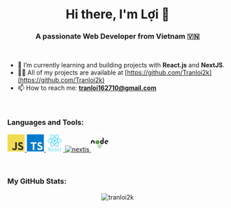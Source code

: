 <!-- Start copying from here -->

<!-- <p align="center">
  <img src="URL_TO_YOUR_BANNER_IMAGE" alt="My Banner" />
</p> -->

<h1 align="center">Hi there, I'm Lợi 👋</h1>
<h3 align="center">A passionate Web Developer from Vietnam 🇻🇳</h3>

<br/>

- 🌱 I’m currently learning and building projects with **React.js** and **NextJS**.
- 👨‍💻 All of my projects are available at [https://github.com/Tranloi2k](https://github.com/Tranloi2k)
- 📫 How to reach me: **tranloi162710@gmail.com**
<!-- - ⚡ Fun fact: I love turning ideas into reality with code. -->

<br/>

<!-- <h3 align="left">Connect with me:</h3>
<p align="left">
<a href="https://linkedin.com/in/your_linkedin_username" target="blank"><img align="center" src="https://raw.githubusercontent.com/rahuldkjain/github-profile-readme-generator/master/src/images/icons/Social/linked-in-alt.svg" alt="your_linkedin_username" height="30" width="40" /></a>
<a href="https://fb.com/your_facebook_username" target="blank"><img align="center" src="https://raw.githubusercontent.com/rahuldkjain/github-profile-readme-generator/master/src/images/icons/Social/facebook.svg" alt="your_facebook_username" height="30" width="40" /></a>
</p> -->

<!-- <br/> -->

<h3 align="left">Languages and Tools:</h3>
<p align="left">
  <a href="https://developer.mozilla.org/en-US/docs/Web/JavaScript" target="_blank" rel="noreferrer"> <img src="https://raw.githubusercontent.com/devicons/devicon/master/icons/javascript/javascript-original.svg" alt="javascript" width="40" height="40"/> </a>
  <a href="https://www.typescriptlang.org/" target="_blank" rel="noreferrer"> <img src="https://raw.githubusercontent.com/devicons/devicon/master/icons/typescript/typescript-original.svg" alt="typescript" width="40" height="40"/> </a>
  <a href="https://reactjs.org/" target="_blank" rel="noreferrer"> <img src="https://raw.githubusercontent.com/devicons/devicon/master/icons/react/react-original-wordmark.svg" alt="react" width="40" height="40"/> </a>
  <a href="https://nextjs.org/" target="_blank" rel="noreferrer"> <img src="https://cdn.worldvectorlogo.com/logos/nextjs-2.svg" alt="nextjs" width="40" height="40"/> </a>
  <!-- <a href="https://nestjs.com/" target="_blank" rel="noreferrer"> <img src="https://raw.githubusercontent.com/devicons/devicon/master/icons/nestjs/nestjs-plain.svg" alt="nestjs" width="40" height="40"/> </a> -->
  <a href="https://nodejs.org" target="_blank" rel="noreferrer"> <img src="https://raw.githubusercontent.com/devicons/devicon/master/icons/nodejs/nodejs-original-wordmark.svg" alt="nodejs" width="40" height="40"/> </a>
</p>

<br/>

<h3 align="left">My GitHub Stats:</h3>
<p align="center">
  <!-- <img align="center" src="https://github-readme-stats.vercel.app/api?username=Tranloi2k&show_icons=true&locale=en&theme=tokyonight" alt="tranloi2k" /> -->
  <img align="center" src="https://github-readme-stats.vercel.app/api/top-langs?username=Tranloi2k&layout=compact&locale=en&theme=tokyonight" alt="tranloi2k" />
</p>

<!-- End copying here -->
